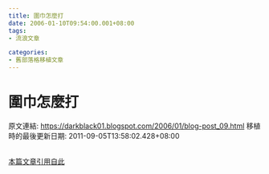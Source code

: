 ```yaml
---
title: 圍巾怎麼打
date: 2006-01-10T09:54:00.001+08:00
tags: 
- 流浪文章

categories:
- 舊部落格移植文章
---
```


# 圍巾怎麼打

原文連結: https://darkblack01.blogspot.com/2006/01/blog-post_09.html
移植時的最後更新日期: 2011-09-05T13:58:02.428+08:00

<a href="http://www.wretch.cc/blog/blog.php?id=smallopen&amp;article_id=4365999" target="_blank"><br />本篇文章引用自此</a>
